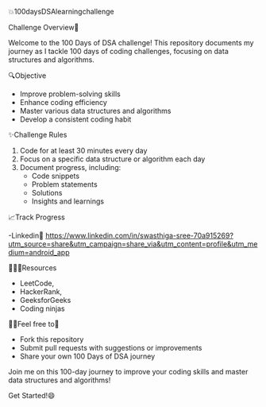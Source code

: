 💥100daysDSAlearningchallenge


Challenge Overview💫

Welcome to the 100 Days of DSA challenge! This repository documents my journey as I tackle 100 days of coding challenges, focusing on data structures and algorithms.

🔍Objective

- Improve problem-solving skills
- Enhance coding efficiency
- Master various data structures and algorithms
- Develop a consistent coding habit

✨Challenge Rules

1. Code for at least 30 minutes every day
2. Focus on a specific data structure or algorithm each day
3. Document progress, including:
    - Code snippets
    - Problem statements
    - Solutions
    - Insights and learnings

📈Track Progress

-Linkedin🔗 https://www.linkedin.com/in/swasthiga-sree-70a915269?utm_source=share&utm_campaign=share_via&utm_content=profile&utm_medium=android_app

👩🏻‍💻Resources

- LeetCode, 
- HackerRank,
- GeeksforGeeks
- Coding ninjas


🤝🏻Feel free to👥

- Fork this repository
- Submit pull requests with suggestions or improvements
- Share your own 100 Days of DSA journey


Join me on this 100-day journey to improve your coding skills and master data structures and algorithms!

Get Started!😄


